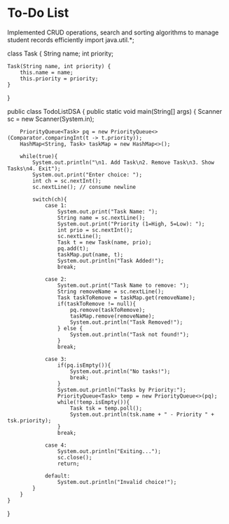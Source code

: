 # To-Do List
Implemented CRUD operations, search and sorting algorithms to manage student records efficiently
import java.util.*;

class Task {
    String name;
    int priority;

    Task(String name, int priority) {
        this.name = name;
        this.priority = priority;
    }
}

public class TodoListDSA {
    public static void main(String[] args) {
        Scanner sc = new Scanner(System.in);

        PriorityQueue<Task> pq = new PriorityQueue<>(Comparator.comparingInt(t -> t.priority));
        HashMap<String, Task> taskMap = new HashMap<>();

        while(true){
            System.out.println("\n1. Add Task\n2. Remove Task\n3. Show Tasks\n4. Exit");
            System.out.print("Enter choice: ");
            int ch = sc.nextInt();
            sc.nextLine(); // consume newline

            switch(ch){
                case 1:
                    System.out.print("Task Name: ");
                    String name = sc.nextLine();
                    System.out.print("Priority (1=High, 5=Low): ");
                    int prio = sc.nextInt();
                    sc.nextLine();
                    Task t = new Task(name, prio);
                    pq.add(t);
                    taskMap.put(name, t);
                    System.out.println("Task Added!");
                    break;

                case 2:
                    System.out.print("Task Name to remove: ");
                    String removeName = sc.nextLine();
                    Task taskToRemove = taskMap.get(removeName);
                    if(taskToRemove != null){
                        pq.remove(taskToRemove);
                        taskMap.remove(removeName);
                        System.out.println("Task Removed!");
                    } else {
                        System.out.println("Task not found!");
                    }
                    break;

                case 3:
                    if(pq.isEmpty()){
                        System.out.println("No tasks!");
                        break;
                    }
                    System.out.println("Tasks by Priority:");
                    PriorityQueue<Task> temp = new PriorityQueue<>(pq);
                    while(!temp.isEmpty()){
                        Task tsk = temp.poll();
                        System.out.println(tsk.name + " - Priority " + tsk.priority);
                    }
                    break;

                case 4:
                    System.out.println("Exiting...");
                    sc.close();
                    return;

                default:
                    System.out.println("Invalid choice!");
            }
        }
    }
}
